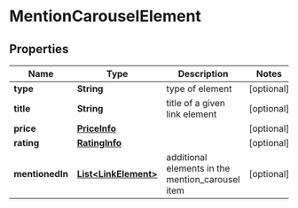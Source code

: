 

# MentionCarouselElement


## Properties

| Name | Type | Description | Notes |
|------------ | ------------- | ------------- | -------------|
|**type** | **String** | type of element |  [optional] |
|**title** | **String** | title of a given link element |  [optional] |
|**price** | [**PriceInfo**](PriceInfo.md) |  |  [optional] |
|**rating** | [**RatingInfo**](RatingInfo.md) |  |  [optional] |
|**mentionedIn** | [**List&lt;LinkElement&gt;**](LinkElement.md) | additional elements in the mention_carousel item |  [optional] |



